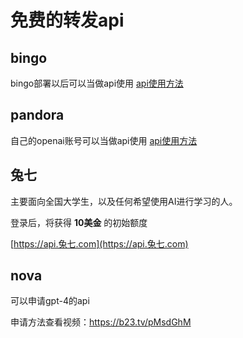 # 免费的转发api

## bingo

bingo部署以后可以当做api使用
[api使用方法](/wiki/bingo-api.html)

## pandora
自己的openai账号可以当做api使用
[api使用方法](/wiki/fakeopentoken.html)

## 兔七

主要面向全国大学生，以及任何希望使用AI进行学习的人。

登录后，将获得 **10美金** 的初始额度

[https://api.兔七.com](https://api.兔七.com)

## nova

可以申请gpt-4的api

申请方法查看视频：https://b23.tv/pMsdGhM
